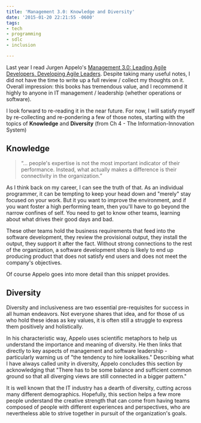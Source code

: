 ```yaml
---
title: 'Management 3.0: Knowledge and Diversity'
date: '2015-01-20 22:21:55 -0600'
tags:
- tech
- programming
- sdlc
- inclusion

---
```


Last year I read Jurgen Appelo's <a href="http://www.mgt30.com">Management 3.0:
Leading Agile Developers, Developing Agile Leaders</a>. Despite taking many
useful notes, I did not have the time to write up a full review / collect my
thoughts on it. Overall impression: this books has tremendous value, and I
recommend it highly to anyone in IT management / leadership (whether operations
or software).

I look forward to re-reading it in the near future. For now, I will satisfy
myself by re-collecting and re-pondering a few of those notes, starting with the
topics of **Knowledge** and **Diversity** (from Ch 4 - The
Information-Innovation System)

<!-- truncate -->

## Knowledge

> &ldquo;&hellip; people's expertise is not the most important indicator of their
> performance. Instead, what actually makes a difference is their connectivity in
> the organization.&rdquo;

As I think back on my career, I can see the truth of that. As an individual
programmer, it can be tempting to keep your head down and "merely" stay focused
on your work. But it you want to improve the environment, and if you want foster
a high performing team, then you'll have to go beyond the narrow confines of
self. You need to get to know other teams, learning about what drives their good
days and bad.

These other teams hold the business requirements that feed into the software
development, they review the provisional output, they install the output, they
support it after the fact. Without strong connections to the rest of the
organization, a software development shop is likely to end up producing product
that does not satisfy end users and does not meet the company's objectives.

Of course Appelo goes into more detail than this snippet provides.

## Diversity

Diversity and inclusiveness are two essential pre-requisites for success in all
human endeavors. Not everyone shares that idea, and for those of us who hold
these ideas as key values, it is often still a struggle to express them
positively and holistically.

In his characteristic way, Appelo uses scientific metaphors to help us
understand the importance and meaning of diversity. He then links that directly
to key aspects of management and software leadership - particularly warning us
of "the tendency to hire lookalikes." Describing what I have always called unity
in diversity, Appelo concludes this section by acknowledging that "There has to
be some balance and sufficient common ground so that all diverging views are
still connected in a bigger pattern."

It is well known that the IT industry has a dearth of diversity, cutting across
many different demographics. Hopefully, this section helps a few more people
understand the creative strength that can come from having teams composed of
people with different experiences and perspectives, who are nevertheless able to
strive together in pursuit of the organization's goals.
